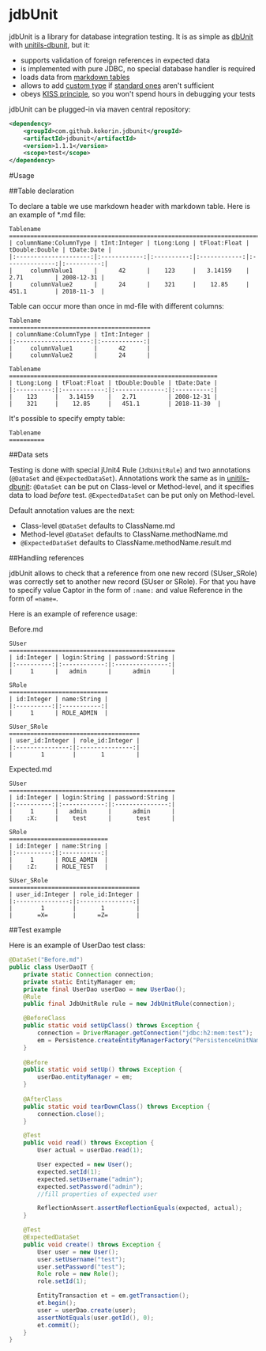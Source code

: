# jdbUnit

jdbUnit is a library for database integration testing. It is as simple as [dbUnit](http://dbunit.sourceforge.net/)
 with [unitils-dbunit](http://www.unitils.org/tutorial-database.html), but it:
* supports validation of foreign references in expected data
* is implemented with pure JDBC, no special database handler is required
* loads data from [markdown tables](http://fletcher.github.io/MultiMarkdown-5/tables.html)
* allows to add [custom type](https://github.com/kokorin/jdbUnit/blob/master/src/main/java/com/github/kokorin/jdbunit/table/Type.java)
 if [standard ones](https://github.com/kokorin/jdbUnit/blob/master/src/main/java/com/github/kokorin/jdbunit/table/StandardType.java) aren't sufficient
* obeys [KISS principle](https://people.apache.org/~fhanik/kiss.html), so you won't spend hours in debugging your tests

jdbUnit can be plugged-in via maven central repository:
```xml
<dependency>
    <groupId>com.github.kokorin.jdbunit</groupId>
    <artifactId>jdbunit</artifactId>
    <version>1.1.1</version>
    <scope>test</scope>
</dependency>
```

#Usage

##Table declaration

To declare a table we use markdown header with markdown table. Here is an example of *.md file: 

```
Tablename
==================================================================================================
| columnName:ColumnType | tInt:Integer | tLong:Long | tFloat:Float | tDouble:Double | tDate:Date |
|:---------------------:|:------------:|:----------:|:------------:|:--------------:|:----------:|
|     columnValue1      |      42      |    123     |   3.14159    |   2.71         | 2008-12-31 |
|     columnValue2      |      24      |    321     |    12.85     |   451.1        | 2018-11-3  |
```

Table can occur more than once in md-file with different columns:

```
Tablename
========================================
| columnName:ColumnType | tInt:Integer |
|:---------------------:|:------------:|
|     columnValue1      |      42      |
|     columnValue2      |      24      |

Tablename
===========================================================
| tLong:Long | tFloat:Float | tDouble:Double | tDate:Date |
|:----------:|:------------:|:--------------:|:----------:|
|    123     |   3.14159    |   2.71         | 2008-12-31 |
|    321     |    12.85     |   451.1        | 2018-11-30  |
```

It's possible to specify empty table:
```
Tablename
==========
```

##Data sets

Testing is done with special jUnit4 Rule (`JdbUnitRule`) and two annotations (`@DataSet` and `@ExpectedDataSet`).
Annotations work the same as in [unitils-dbunit](http://www.unitils.org/tutorial-database.html#Loading_test_data_sets):
`@DataSet` can be put on Class-level or Method-level, and it specifies data to load *before* test. `@ExpectedDataSet` 
 can be put only on Method-level. 
 
 Default annotation values are the next:
 * Class-level `@DataSet` defaults to ClassName.md
 * Method-level `@DataSet` defaults to ClassName.methodName.md
 * `@ExpectedDataSet` defaults to ClassName.methodName.result.md

##Handling references

jdbUnit allows to check that a reference from one new record (SUser_SRole)  was correctly set to another new record (SUser or SRole).
For that you have to specify value Captor in the form of `:name:` and value Reference in the form of `=name=`.

Here is an example of reference usage:

Before.md
```
SUser
===============================================
| id:Integer | login:String | password:String |
|:----------:|:------------:|:---------------:|
|     1      |   admin      |      admin      |

SRole
============================
| id:Integer | name:String |
|:----------:|:-----------:|
|     1      | ROLE_ADMIN  |

SUser_SRole
=====================================
| user_id:Integer | role_id:Integer |
|:---------------:|:---------------:|
|        1        |       1         |
```

Expected.md
```
SUser
===============================================
| id:Integer | login:String | password:String |
|:----------:|:------------:|:---------------:|
|     1      |   admin      |      admin      |
|    :X:     |    test      |       test      |

SRole
============================
| id:Integer | name:String |
|:----------:|:-----------:|
|     1      | ROLE_ADMIN  |
|    :Z:     | ROLE_TEST   |

SUser_SRole
=====================================
| user_id:Integer | role_id:Integer |
|:---------------:|:---------------:|
|        1        |       1         |
|       =X=       |      =Z=        |
```
 
##Test example

Here is an example of UserDao test class:
```java
@DataSet("Before.md")
public class UserDaoIT {
    private static Connection connection;
    private static EntityManager em;
    private final UserDao userDao = new UserDao();
    @Rule
    public final JdbUnitRule rule = new JdbUnitRule(connection);

    @BeforeClass
    public static void setUpClass() throws Exception {
        connection = DriverManager.getConnection("jdbc:h2:mem:test");
        em = Persistence.createEntityManagerFactory("PersistenceUnitName").createEntityManager();
    }
    
    @Before
    public static void setUp() throws Exception {
        userDao.entityManager = em;
    }
    
    @AfterClass
    public static void tearDownClass() throws Exception {
        connection.close();
    }

    @Test
    public void read() throws Exception {
        User actual = userDao.read(1);

        User expected = new User();
        expected.setId(1);
        expected.setUsername("admin");
        expected.setPassword("admin");
        //fill properties of expected user

        ReflectionAssert.assertReflectionEquals(expected, actual);
    }

    @Test
    @ExpectedDataSet
    public void create() throws Exception {
        User user = new User();
        user.setUsername("test");
        user.setPassword("test");
        Role role = new Role();
        role.setId(1);

        EntityTransaction et = em.getTransaction();
        et.begin();
        user = userDao.create(user);
        assertNotEquals(user.getId(), 0);
        et.commit();
    }
}

```

